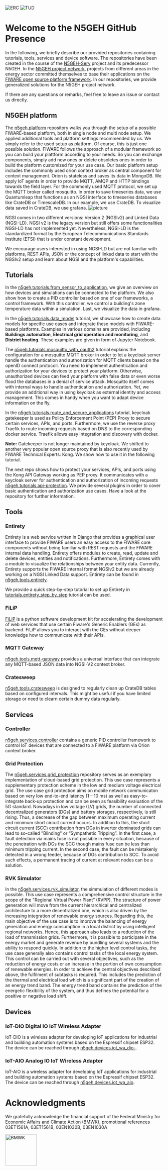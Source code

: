 ![ERC](https://raw.githubusercontent.com/RWTH-EBC/FiLiP/master/docs/logos/EBC_Logo.png) ![TUD](/logos/Logo-Banner-TUD-IET-GEWV.jpg?raw=true)

# Welcome to the N5GEH GitHub Presence
In the following, we briefly describe our provided repositories containing tutorials, tools, services and device software. The repositories have been created in the course of the [N5GEH-Serv](https://n5geh.com/) project and its predecessor N5GEH. In the [N5GEH project network](https://n5geh.com/project-network/), projects from different areas in the energy sector committed themselves to base their applications on the [FIWARE open source platform framework](https://github.com/FIWARE/catalogue). 
In our repositories, we provide generalized solutions for the N5GEH project network.

If there are any questions or remarks, feel free to leave an issue or contact us directly. 

## N5GEH platform 
The [n5geh.platform](https://github.com/N5GEH/n5geh.platform/tree/master) repository walks you through the setup of a possible FIWARE-based platform, both in single node and multi node setup. We applied additional tools and platform settings recommended by us. We simply refer to the used setup as platform.
Of course, this is just one possible solution. FIWARE follows the approach of a modular framework so you can build your plattform according to your needs. So you can exchange components, simply add new ones or delete obsoletes ones in order to build the platform customized for your use case.
Our basic platform setup includes the commonly used orion context broker as central component for context management. Orion is stateless and saves its data in MongoDB. We apply IoT agents in order to provide MQTT, AMQP and HTTP bindings towards the field layer. For the commonly used MQTT protocol, we set up the MQTT broker called mosquitto. In order to save timeseries data, we use Quantumleap that functions as an NGSI interface to timeseries databases like CrateDB or TimescaleDB. In our example, we use CrateDB. To visualize data saved in CrateDB, we use grafana.
![picture](/logos/platform_overview_simple_600dpi.png?raw=true)

NGSI comes in two different versions: Version 2 (NGSIv2) and Linked Data (NGSI-LD). NGSI v2 is the legacy version but still offers some functionalities NGSI-LD has not implemented yet. Nevertheless, NGSI-LD is the standardized format by the European Telecommunications Standards Institute (ETSI) that is under constant development. 

We encourage users interested in using NGSI-LD but are not familiar with platforms, REST APIs, JSON or the concept of linked data to start with the NGSIv2 setup and learn about NGSI and the platform's capabilities.

## Tutorials 
In the [n5geh.tutorials.from_sensor_to_application](https://github.com/N5GEH/n5geh.tutorials.from_sensor_to_application), we give an overview on how devices and simulations can be connected to the platform. We also show how to create a PID controller based on one of our frameworks, a control framework. With this controller, we control a building's zone temperature data within a simulation. Last, we visualize the data in grafana.

In the [n5geh.tutorials.data_model](https://github.com/N5GEH/n5geh.tutorials.data_model) tutorial, we showcase how to create data models for specific use cases and integrate these models with FIWARE-based platforms.
Examples in various domains are provided, including **Buildings automation**, **Electrical grid operation and monitoring**, and **District heating**.
These examples are given in form of Jupyter Notebook.

The [n5geh.tutorials.mosquitto_with_oauth2](https://github.com/N5GEH/n5geh.tutorials.mosquitto_with_oauth2-) tutorial explains the configuration for a mosquitto MQTT broker in order to let a keycloak server handle the authentication and authorization for MQTT clients based on the openID connect protocoll. You need to implement authentication and authorization for your devices to protect your platform. Otherwise, unauthorized devices can feed your platform with false data or even worse flood the databases in a denial of service attack. Mosquitto itself comes with internal ways to handle authentication and authorization. Yet, we provide an additional way in using keycloak as external identity and access management. This comes in handy when you want to adapt device information on the fly.

In the [n5geh.tutorials.route_and_secure_applications](https://github.com/N5GEH/n5geh.tutorials.route_and_secure_applications) tutorial, keycloak gatekeeper is used as Policy Enforcement Point (PEP) Proxy to secure certain services, APIs, and ports. Furthermore, we use the reverse proxy Traefik to route incoming requests based on DNS to the corresponding docker service. Traefik allows easy integration and discovery with docker. 

**Note:** Gatekeeper is not longer maintained by keycloak. We shifted to another very popular open source proxy that is also recently used by FIWARE Technical Experts: Kong. We show how to use it in the following tutorial.

The next repo shows how to protect your services, APIs, and ports using the Kong API Gateway working as PEP proxy. It communicates with a keycloak server for authentication and authorization of incoming requests [n5geh.tutorials.api-protection](https://github.com/N5GEH/n5geh.tutorials.api-protection). We provide several plugins in order to cover basic authentication and authorization use cases. Have a look at the repository for further information.

## Tools
### Entirety
Entirety is a web service written in Django that provides a graphical user interface to provide FIWARE users an easy access to the FIWARE core components without being familiar with REST requests and the FIWARE internal data handling. Entirety offers modules to create, read, update and delete devices, entities and notifications. Furthermore, Entirety comes with a module to visualize the relationships between your entity data. Currently, Entirety supports the FIWARE internal format NGSIv2 but we are already working on a NGSI Linked Data support.
Entirety can be found in [n5geh.tools.entirety](https://github.com/N5GEH/n5geh.tools.entirety). 

We provide a quick step-by-step tutorial to set up Entirety in [tutorials.entirety_step_by_step](https://github.com/N5GEH/n5geh.tutorials.entirety_step_by_step) tutorial can be used. 

### FiLiP

[FiLiP](https://github.com/RWTH-EBC/FiLiP) is a python software development kit for accelerating the development of web services that use certain Fiware's Generic Enablers (GEs) as backend. FiLiP allows you to interact with the GEs without deeper knowledge how to communicate with their APIs.

### MQTT Gateway 
[n5geh.tools.mqtt-gateway](https://github.com/N5GEH/n5geh.tools.mqtt-gateway) provides a universal interface that can integrate any MQTT-based JSON data into NGSI-V2 context broker.

### Cratesweep 
[n5geh.tools.cratesweep](https://github.com/N5GEH/n5geh.tools.cratesweep) is designed to regularly clean up CrateDB tables based on configured intervals. This might be useful if you have limited storage or need to clearn certain dummy data regularly.

## Services
### Controller 
[n5geh.services.controller](https://github.com/N5GEH/n5geh.services.controller) contains a generic PID controller framework to control IoT devices that are connected to a FIWARE platform via Orion context broker.

### Grid Protection 
The [n5geh.services.grid_protection](https://github.com/N5GEH/n5geh.services.grid_protection) repository serves as an exemplary implementation of cloud-based grid protection. 
This use case represents a supplementary protection scheme in the low and medium voltage electrical grid. The use case grid protection aims on mobile network communicaton based on very low end-to-end latency (1 – 10 ms) as well as easy-to-integrate back-up protection and can be seen as feasibility evaluation of the 5G standard. 
Nowadays in low voltage (LV) grids, the number of connected decentralized generators (DGs) and battery storages, respectively, is still rising. Thus, a decrease of the gap between maximum operating current and minimum short circuit current occurs. In addition to this, the short circuit current (SCC) contribution from DGs in inverter dominated grids can lead to so-called "Blinding" or “Sympathetic Tripping”. In the first case, a fault detection via mains fuse is not possible in every situation, because of the penetration with DGs the SCC though mains fuse can be less than minimum tripping current. In the second case, the fault can be mistakenly detected in a wrong feeder, because of DGs contribution to SCC. To avoid such effects, a permanent tracing of current at relevant nodes can be a solution.

### RVK Simulator
In the [n5geh.services.rvk_simulator](https://github.com/N5GEH/n5geh.services.rvk_simulator/tree/master), the simmulation of different modes is possible.
This use case represents a comprehensive control structure in the scope of the "Regional Virtual Power Plant” (RVPP).
The structure of power generation will move from the current hierarchical and centralized architecture to a more decentralized one, which is also driven by the increasing integration of renewable energy sources. Regarding this, the main objective of the use case is to improve the balancing of energy generation and energy consumption in a local district by using intelligent regional networks. Hence, this approach also leads to a reduction of the load of transmission grids. Furthermore, it is possible to participate in the energy market and generate revenue by bundling several systems and the ability to respond quickly. In addition to the higher level control tasks, the use case generally also contains control tasks of the local energy system. This control can be carried out with several objectives, such as the reduction of energy costs or an increase in the portion of own consumption of renewable energies. In order to achieve the central objectives described above, the fulfilment of subtasks is required. This includes the prediction of the thermal and electrical load which is a significant part of the creation of an energy trend band. The energy trend band contains the prediction of the energetic flexibility of the system, and thus defines the potential for a positive or negative load shift. 

## Devices
### IoT-DIO Digital IO IoT Wireless Adapter
IoT-DIO is a wireless adapter for developing IoT applications for industrial and building automation systems based on the Espressif chipset ESP32. The device can be reached through [n5geh.devices.iot_wa_dio-](https://github.com/N5GEH/n5geh.devices.iot_wa_dio-).

### IoT-AIO Analog IO IoT Wireless Adapter
IoT-AIO is a wireless adapter for developing IoT applications for industrial and building automation systems based on the Espressif chipset ESP32. The device can be reached through [n5geh.devices.iot_wa_aio](https://github.com/N5GEH/n5geh.devices.iot_wa_aio).

# Acknowledgments
We gratefully acknowledge the financial support of the Federal Ministry
for Economic Affairs and Climate Action (BMWK), promotional references 
03ET1561A, 03ET1561B, 03EN1030B, 03EN1030A

<a href="https://www.bmwi.de/Navigation/EN/Home/home.html"> <img alt="BMWK" 
src="https://raw.githubusercontent.com/RWTH-EBC/FiLiP/master/docs/logos/bmwi_logo_en.png" height="100"> </a>

